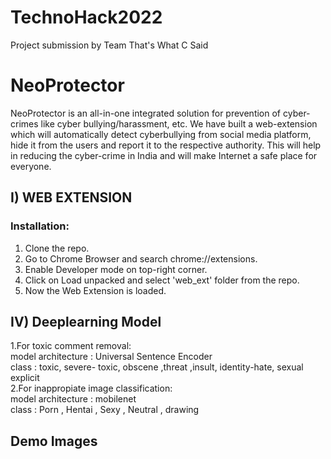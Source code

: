 # TechnoHack2022
Project submission by Team That's What C Said
# NeoProtector
NeoProtector is an all-in-one integrated solution for prevention of cyber-crimes like cyber bullying/harassment, etc. We have built a web-extension which will automatically detect cyberbullying from social media platform, hide it from the users and report it to the respective authority. This will help in reducing the cyber-crime in India and will make Internet a safe place for everyone.

## I) WEB EXTENSION

### Installation:
1. Clone the repo.
2. Go to Chrome Browser and search chrome://extensions.
3. Enable Developer mode on top-right corner.
4. Click on Load unpacked and select 'web_ext' folder from the repo.
5. Now the Web Extension is loaded.

## IV) Deeplearning Model
1.For toxic comment removal:\
model architecture : Universal Sentence Encoder\
class : toxic, severe- toxic, obscene ,threat ,insult, identity-hate, sexual explicit\
2.For inappropiate image classification:\
model architecture : mobilenet\
class : Porn , Hentai , Sexy , Neutral , drawing

## Demo Images
